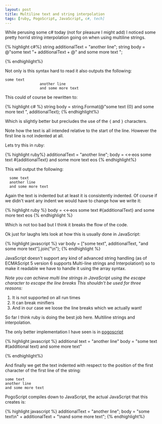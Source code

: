 ```yaml
---
layout: post
title: Multiline text and string interpolation
tags: [ruby, PogoScript, JavaScript, c#, tech]
---
```


While perusing some c# today (not for pleasure I might add) I noticed some pretty horrid string interpolation going on when using multiline strings.

{% highlight c#%}
  string additionalText = "another line";
  string body = @"some text
                "+ additionalText + @"
                and some more text
                ";

{% endhighlight%}

Not only is this syntax hard to read it also outputs the following:

    some text
                    another line
                    and some more text

This could of course be rewritten to:

{% highlight c# %}
  string body = string.Format(@"some text
                {0}
                and some more text
                ", additionalText);
{% endhighlight%}

Which is slightly better but precludes the use of the `{` and `}` characters.


Note how the text is all intended relative to the start of the line. However the first line is not indented at all.

Lets try this in ruby:

{% highlight ruby%}
  additionalText = "another line";
  body = <<-eos
    some text
    #{additionalText}
    and some more text
  eos
{% endhighlight%}

This will output the following:

      some text
      another line
      and some more text

Again the text is indented but at least it is consistently indented. Of course if we didn't want any indent we would have to change how we write it:

{% highlight ruby %}
  body = <<-eos
some text
#{additionalText}
and some more text
  eos
{% endhighlight %}

Which is not too bad but I think it breaks the flow of the code.

Ok just for laughs lets look at how this is usually done in JavaScript:

{% highlight javascript %}
  var body = ["some text",
             additionalText,
            "and some more text"].join("\n");
{% endhighlight %}

JavaScript doesn't support any kind of advanced string handling (as of ECMAScript 5 version 6 supports Multi-line strings and Interpolation!) so to make it readable we have to handle it using the array syntax.

*Note you can achieve multi line strings in JavaScript using the escape character to escape the line breaks
 This shouldn't be used for three reasons:*

 1. It is not supported on all run times
 2. It can break minifiers
 3. And in our case we loose the line breaks which we actually want!

So far I think ruby is doing the best job here. Multiline strings and interpolation.

The only better implementation I have seen is in [pogoscript](http://www.pogoscript.org)

{% highlight javascript %}
additional text = "another line"
body = "some text
        #(additional text)
        and some more text"

{% endhighlight%}

And finally we get the text indented with respect to the position of the first character of the first line of the string:


    some text
    another line
    and some more text

PogoScript compiles down to JavaScript, the actual JavaScript that this creates is:

{% highlight javascript %}
additionalText = "another line";
body = "some text\n" + additionalText + "\nand some more text";
{% endhighlight%}


